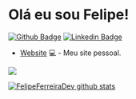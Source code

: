# Olá eu sou Felipe!

[![Github Badge](https://img.shields.io/badge/-Github-000?style=flat-square&logo=Github&logoColor=white&link=https://github.com/FelipeFerreiraDev)](https://github.com/FelipeFerreiraDev)
[![Linkedin Badge](https://img.shields.io/badge/-LinkedIn-blue?style=flat-square&logo=Linkedin&logoColor=white&link=https://www.linkedin.com/in/felipe-ferreira-62147a178/)](https://www.linkedin.com/in/felipe-ferreira-62147a178/)

- [Website](https://felipeferreiradev.github.io/personal-website-v2/) 💻 - Meu site pessoal.

<img src="https://img.shields.io/badge/Node.js-43853D?style=for-the-badge&logo=node.js&logoColor=white"/>


[![FelipeFerreiraDev github stats](https://github-readme-stats.vercel.app/api?username=FelipeFerreiraDev)](https://github.com/FelipeFerreiraDev/github-readme-stats)
